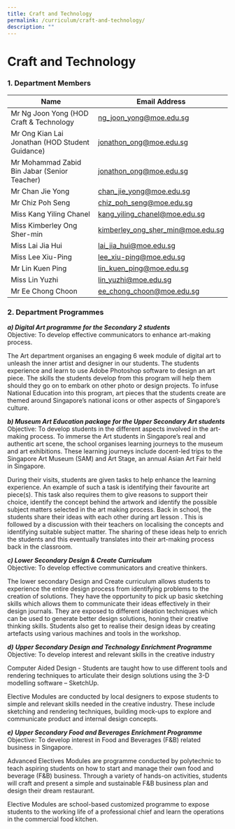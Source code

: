 ```yaml
---
title: Craft and Technology
permalink: /curriculum/craft-and-technology/
description: ""
---
```

# **Craft and Technology**

### 1\. Department Members

| Name 	| Email Address 	|
|---	|---	|
| Mr Ng Joon Yong (HOD Craft & Technology 	| [ng_joon_yong@moe.edu.sg](mailto:ng_joon_yong@moe.edu.sg) 	|
| Mr Ong Kian Lai Jonathan (HOD Student Guidance) 	| [jonathon_ong@moe.edu.sg](mailto:jonathon_ong@moe.edu.sg) 	|
| Mr Mohammad Zabid Bin Jabar (Senior Teacher) 	| [jonathon_ong@moe.edu.sg](mailto:mohammad_zabid_jabar@moe.edu.sg) 	|
| Mr Chan Jie Yong 	| [chan_jie_yong@moe.edu.sg](mailto:chan_jie_yong@moe.edu.sg) 	|
| Mr Chiz Poh Seng 	| [chiz_poh_seng@moe.edu.sg](mailto:chiz_poh_seng@moe.edu.sg) 	|
| Miss Kang Yiling Chanel 	| [kang_yiling_chanel@moe.edu.sg](mailto:kang_yiling_chanel@moe.edu.sg) 	|
| Miss Kimberley Ong Sher-min 	| [kimberley_ong_sher_min@moe.edu.sg](mailto:kimberley_ong_sher_min@moe.edu.sg) 	|
| Miss Lai Jia Hui 	| [lai_jia_hui@moe.edu.sg](mailto:lai_jia_hui@moe.edu.sg) 	|
| Miss Lee Xiu-Ping 	| [lee_xiu-ping@moe.edu.sg](mailto:lee_xiu-ping@moe.edu.sg) 	|
| Mr Lin Kuen Ping 	| [lin_kuen_ping@moe.edu.sg](mailto:lin_kuen_ping@moe.edu.sg) 	|
| Miss Lin Yuzhi 	| [lin_yuzhi@moe.edu.sg](mailto:lin_yuzhi@moe.edu.sg) 	|
| Mr Ee Chong Choon 	| [ee_chong_choon@moe.edu.sg](mailto:ee_chong_choon@moe.edu.sg) 	|


### 2\. Department Programmes

_**a) Digital Art programme for the Secondary 2 students**_  
Objective: To develop effective communicators to enhance art-making process.

The Art department organises an engaging 6 week module of digital art to unleash the inner artist and designer in our students. The students experience and learn to use Adobe Photoshop software to design an art piece. The skills the students develop from this program will help them should they go on to embark on other photo or design projects. To infuse National Education into this program, art pieces that the students create are themed around Singapore’s national icons or other aspects of Singapore’s culture.

_**b) Museum Art Education package for the Upper Secondary Art students**_  
Objective: To develop students in the different aspects involved in the art-making process. To immerse the Art students in Singapore’s real and authentic art scene, the school organises learning journeys to the museum and art exhibitions. These learning journeys include docent-led trips to the Singapore Art Museum (SAM) and Art Stage, an annual Asian Art Fair held in Singapore.

During their visits, students are given tasks to help enhance the learning experience. An example of such a task is identifying their favourite art piece(s). This task also requires them to give reasons to support their choice, identify the concept behind the artwork and identify the possible subject matters selected in the art making process. Back in school, the students share their ideas with each other during art lesson . This is followed by a discussion with their teachers on localising the concepts and identifying suitable subject matter. The sharing of these ideas help to enrich the students and this eventually translates into their art-making process back in the classroom.

_**c) Lower Secondary Design & Create Curriculum**_  
Objective: To develop effective communicators and creative thinkers.

The lower secondary Design and Create curriculum allows students to experience the entire design process from identifying problems to the creation of solutions. They have the opportunity to pick up basic sketching skills which allows them to communicate their ideas effectively in their design journals. They are exposed to different ideation techniques which can be used to generate better design solutions, honing their creative thinking skills. Students also get to realise their design ideas by creating artefacts using various machines and tools in the workshop.

_**d)**_ **_Upper Secondary Design and Technology Enrichment Programme_**  
Objective: To develop interest and relevant skills in the creative industry

Computer Aided Design - Students are taught how to use different tools and rendering techniques to articulate their design solutions using the 3-D modelling software – SketchUp.

Elective Modules are conducted by local designers to expose students to simple and relevant skills needed in the creative industry. These include sketching and rendering techniques, building mock-ups to explore and communicate product and internal design concepts.

_**e)**_ **_Upper Secondary Food and Beverages Enrichment Programme_**  
Objective: To develop interest in Food and Beverages (F&B) related business in Singapore.

Advanced Electives Modules are programme conducted by polytechnic to teach aspiring students on how to start and manage their own food and beverage (F&B) business. Through a variety of hands-on activities, students will craft and present a simple and sustainable F&B business plan and design their dream restaurant.

Elective Modules are school-based customized programme to expose students to the working life of a professional chief and learn the operations in the commercial food kitchen.